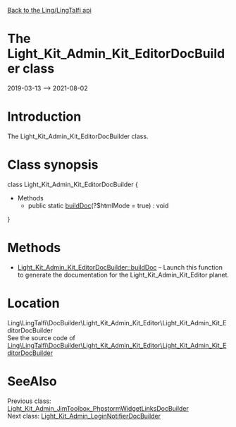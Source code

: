 [Back to the Ling/LingTalfi api](https://github.com/lingtalfi/LingTalfi/blob/master/doc/api/Ling/LingTalfi.md)



The Light_Kit_Admin_Kit_EditorDocBuilder class
================
2019-03-13 --> 2021-08-02






Introduction
============

The Light_Kit_Admin_Kit_EditorDocBuilder class.



Class synopsis
==============


class <span class="pl-k">Light_Kit_Admin_Kit_EditorDocBuilder</span>  {

- Methods
    - public static [buildDoc](https://github.com/lingtalfi/LingTalfi/blob/master/doc/api/Ling/LingTalfi/DocBuilder/Light_Kit_Admin_Kit_Editor/Light_Kit_Admin_Kit_EditorDocBuilder/buildDoc.md)(?$htmlMode = true) : void

}






Methods
==============

- [Light_Kit_Admin_Kit_EditorDocBuilder::buildDoc](https://github.com/lingtalfi/LingTalfi/blob/master/doc/api/Ling/LingTalfi/DocBuilder/Light_Kit_Admin_Kit_Editor/Light_Kit_Admin_Kit_EditorDocBuilder/buildDoc.md) &ndash; Launch this function to generate the documentation for the Light_Kit_Admin_Kit_Editor planet.





Location
=============
Ling\LingTalfi\DocBuilder\Light_Kit_Admin_Kit_Editor\Light_Kit_Admin_Kit_EditorDocBuilder<br>
See the source code of [Ling\LingTalfi\DocBuilder\Light_Kit_Admin_Kit_Editor\Light_Kit_Admin_Kit_EditorDocBuilder](https://github.com/lingtalfi/LingTalfi/blob/master/DocBuilder/Light_Kit_Admin_Kit_Editor/Light_Kit_Admin_Kit_EditorDocBuilder.php)



SeeAlso
==============
Previous class: [Light_Kit_Admin_JimToolbox_PhpstormWidgetLinksDocBuilder](https://github.com/lingtalfi/LingTalfi/blob/master/doc/api/Ling/LingTalfi/DocBuilder/Light_Kit_Admin_JimToolbox_PhpstormWidgetLinks/Light_Kit_Admin_JimToolbox_PhpstormWidgetLinksDocBuilder.md)<br>Next class: [Light_Kit_Admin_LoginNotifierDocBuilder](https://github.com/lingtalfi/LingTalfi/blob/master/doc/api/Ling/LingTalfi/DocBuilder/Light_Kit_Admin_LoginNotifier/Light_Kit_Admin_LoginNotifierDocBuilder.md)<br>

